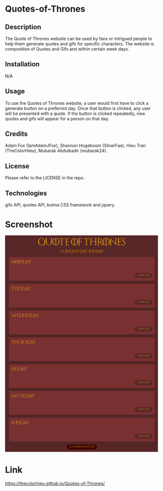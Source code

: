 # Quotes-of-Thrones

## Description

The Quote of Thrones website can be used by fans or intrigued people to help them generate quotes and gifs for specific characters. The website is composition of Quotes and Gifs and within certain week days.

## Installation

N/A

## Usage

To use the Quotes of Thrones website, a user would first have to click a generate button on a preferred day. Once that button is clicked, any user will be presented with a quote. If the button is clicked repeatedly, new quotes and gifs will appear for a person on that day.

## Credits

Adam Fox (IamAdamJFox), Shannon Hogeboom (SilverFae), Hieu Tran (TheColorHieu), Mubarak Abdulkadir (mubarak24).

## License

Please refer to the LICENSE in the repo.

## Technologies 

gifs API, quotes API, bulma CSS framework and jquery.

# Screenshot

![screenshot](assets/img/127.0.0.1_5500.png)

# Link 

https://thecolorhieu.github.io/Quotes-of-Thrones/